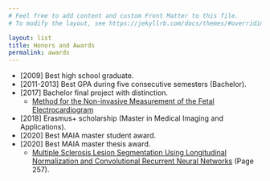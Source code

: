 ```yaml
---
# Feel free to add content and custom Front Matter to this file.
# To modify the layout, see https://jekyllrb.com/docs/themes/#overriding-theme-defaults

layout: list
title: Honors and Awards
permalink: awards
---
```


- [2009] Best high school graduate.
- [2011-2013] Best GPA during five consecutive semesters (Bachelor).
- [2017] Bachelor final project with distinction.
  - [Method for the Non-invasive Measurement of the Fetal Electrocardiogram](assets/TG.pdf)
- [2018] Erasmus+ scholarship (Master in Medical Imaging and Applications).
- [2020] Best MAIA master student award.
- [2020] Best MAIA master thesis award.
  - [Multiple Sclerosis Lesion Segmentation Using Longitudinal Normalization and Convolutional Recurrent Neural Networks](http://eia.udg.edu/~aoliver/maiaDocs/bookMaia3rd_small.pdf) (Page 257).
